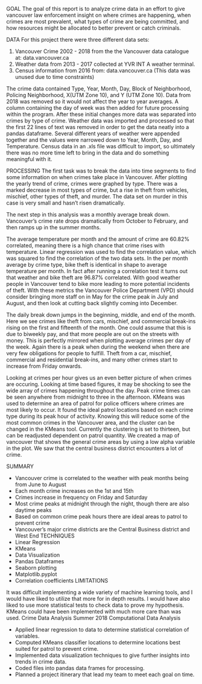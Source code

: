 GOAL
The goal of this report is to analyze crime data in an effort to give vancouver law enforcement insight on where crimes are happening, when crimes are most prevalent, what types of crime are being committed, and how resources might be allocated to better prevent or catch criminals.

DATA
For this project there were three different data sets:
1. Vancouver Crime 2002 - 2018 from the the Vancouver data catalogue at:
data.vancouver.ca
2. Weather data from 2013 - 2017 collected at YVR INT A weather terminal.
3. Census information from 2016 from: ​data.vancouver.ca​ (This data was unused due to
time constraints)

The crime data contained Type, Year, Month, Day, Block of Neighborhood, Policing
Neighborhood, X(UTM Zone 10), and Y (UTM Zone 10). Data from 2018 was removed so it would not affect the year to year averages. A column containing the day of week was then added for future processing within the program. After these initial changes more data was separated into crimes by type of crime.
Weather data was imported and processed so that the first 22 lines of text was removed in order to get the data neatly into a pandas dataframe. Several different years of weather were appended together and the values were narrowed down to Year, Month, Day, and Temperature.
Census data in an .xls file was difficult to import, so ultimately there was no more time left to bring in the data and do something meaningful with it.

PROCESSING
The first task was to break the data into time segments to find some information on when crimes take place in Vancouver. After plotting the yearly trend of crime, crimes were graphed by type. There was a marked decrease in most types of crime, but a rise in theft from vehicles, mischief, other types of theft, and murder. The data set on murder in this case is very small and hasn’t risen dramatically.

The next step in this analysis was a monthly average break down. Vancouver’s crime rate drops dramatically from October to February, and then ramps up in the summer months.

The average temperature per month and the amount of crime are 60.82% correlated, meaning there is a high chance that crime rises with temperature. Linear regression was used to find the correlation value, which was squared to find the correlation of the two data sets. In the per month average by crime type, bike theft is identical in shape to average temperature per month. In fact after running a correlation test it turns out that weather and bike theft are 96.87% correlated. With good weather people in Vancouver tend to bike more leading to more potential incidents of theft. With these metrics the Vancouver Police Department (VPD) should consider bringing more staff on in May for the crime peak in July and August, and then look at cutting back slightly coming into December.

The daily break down jumps in the beginning, middle, and end of the month. Here we see crimes like theft from cars, mischief, and commercial break-ins rising on the first and fifteenth of the month. One could assume that this is due to biweekly pay, and that more people are out on the streets with money. This is perfectly mirrored when plotting average crimes per day of the week. Again there is a peak when during the weekend when there are very few obligations for people to fulfill. Theft from a car, mischief, commercial and residential break-ins, and many other crimes start to increase from Friday onwards.

Looking at crimes per hour gives us an even better picture of when crimes are occuring. Looking at time based figures, it may be shocking to see the wide array of crimes happening throughout the day. Peak crime times can be seen anywhere from midnight to three in the afternoon. KMeans was used to determine an area of patrol for police officers where crimes are most likely to occur. It found the ideal patrol locations based on each crime type during its peak hour of activity. Knowing this will reduce some of the most common crimes in the Vancouver area, and the cluster can be changed in the KMeans tool. Currently the clustering is set to thirteen, but can be readjusted dependent on patrol quantity. We created a map of vancouver that shows the general crime areas by using a low alpha variable in the plot. We saw that the central business district encounters a lot of crime.

SUMMARY
- Vancouver crime is correlated to the weather with peak months being from June to August
- Each month crime increases on the 1st and 15th
- Crimes increase in frequency on Friday and Saturday
- Most crime peaks at midnight through the night, though there are also daytime peaks
- Based on common crime peak hours there are ideal areas to patrol to prevent crime
- Vancouver’s major crime districts are the Central Business district and West End
TECHNIQUES
- Linear Regression
- KMeans
- Data Visualization
- Pandas Dataframes
- Seaborn plotting
- Matplotlib.pyplot
- Correlation coefficients
LIMITATIONS
   
It was difficult implementing a wide variety of machine learning tools, and I would have liked to utilize that more for in depth results. I would have also liked to use more statistical tests to check data to prove my hypothesis. KMeans could have been implemented with much more care than was used.
Crime Data Analysis
Summer 2018 Computational Data Analysis
- Applied linear regression to data to determine statistical correlation of variables.
- Computed KMeans classifier locations to determine locations best suited for patrol to
prevent crime.
- Implemented data visualization techniques to give further insights into trends in crime
data.
- Coded files into pandas data frames for processing.
- Planned a project itinerary that lead my team to meet each goal on time.
